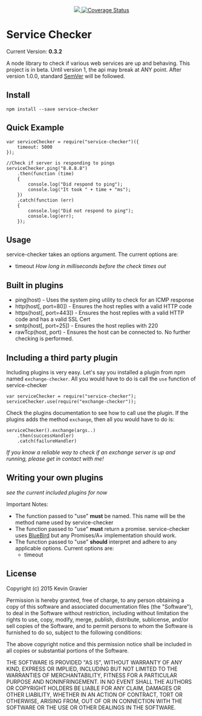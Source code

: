 <p align="center">
    <a href="https://travis-ci.org/mrkmg/service-checker" title="service-checker on Travis CI">
        <img src="https://travis-ci.org/mrkmg/service-checker.svg?branch=master" />
    </a>  
    <a href='https://coveralls.io/github/mrkmg/service-checker?branch=master'>
        <img src='https://coveralls.io/repos/mrkmg/service-checker/badge.svg?branch=master&service=github' alt='Coverage Status' />
    </a>
</p>

Service Checker 
===============

Current Version: **0.3.2**

A node library to check if various web services are up and behaving. This project is in beta. Until version 1, the api 
may break at ANY point. After version 1.0.0, standard [SemVer](http://semver.org/) will be followed.

Install
-------

    npm install --save service-checker

Quick Example
-------------

    var serviceChecker = require("service-checker")({
        timeout: 5000
    });
    
    //Check if server is responding to pings
    serviceChecker.ping("8.8.8.8")
        .then(function (time)
        {
            console.log("Did respond to ping");
            console.log("It took " + time + "ms");
        })
        .catch(function (err)
        {
            console.log("Did not respond to ping");
            console.log(err);
        });

Usage
-----

service-checker takes an options argument. The current options are:

- timeout *How long in milliseconds before the check times out*

Built in plugins
----------------

- ping(host) - Uses the system ping utility to check for an ICMP response
- http(host[, port=80]) - Ensures the host replies with a valid HTTP code
- https(host[, port=443]) - Ensures the host replies with a valid HTTP code and has a valid SSL Cert
- smtp(host[, port=25]) - Ensures the host replies with 220
- rawTcp(host, port) - Ensures the host can be connected to. No further checking is performed.

Including a third party plugin
------------------------------

Including plugins is very easy. Let's say you installed a plugin from npm named `exchange-checker`. All you
would have to do is call the `use` function of service-checker

    var serviceChecker = require("service-checker");
    serviceChecker.use(require("exchange-checker"));
    
Check the plugins documentation to see how to call use the plugin. If the plugins adds the method `exchange`, then
all you would have to do is:

    serviceChecker().exchange(args..)
        .then(successHandler)
        .catch(failureHandler)
        
        
*If you know a reliable way to check if an exchange server is up and running, please get in contact with me!*

Writing your own plugins
------------------------

*see the current included plugins for now*

Important Notes:

- The function passed to "use" **must** be named. This name will be the method name used by service-checker
- The function passed to "use" **must** return a promise. service-checker uses 
    [BlueBird](http://bluebirdjs.com/docs/getting-started.html) but any Promises/A+ implementation should work.
- The function passed to "use" **should** interpret and adhere to any applicable options. Current options are:
    - timeout

License
-------

Copyright (c) 2015 Kevin Gravier

Permission is hereby granted, free of charge, to any person obtaining a copy
of this software and associated documentation files (the "Software"), to deal
in the Software without restriction, including without limitation the rights
to use, copy, modify, merge, publish, distribute, sublicense, and/or sell
copies of the Software, and to permit persons to whom the Software is
furnished to do so, subject to the following conditions:

The above copyright notice and this permission notice shall be included in
all copies or substantial portions of the Software.

THE SOFTWARE IS PROVIDED "AS IS", WITHOUT WARRANTY OF ANY KIND, EXPRESS OR
IMPLIED, INCLUDING BUT NOT LIMITED TO THE WARRANTIES OF MERCHANTABILITY,
FITNESS FOR A PARTICULAR PURPOSE AND NONINFRINGEMENT.  IN NO EVENT SHALL THE
AUTHORS OR COPYRIGHT HOLDERS BE LIABLE FOR ANY CLAIM, DAMAGES OR OTHER
LIABILITY, WHETHER IN AN ACTION OF CONTRACT, TORT OR OTHERWISE, ARISING FROM,
OUT OF OR IN CONNECTION WITH THE SOFTWARE OR THE USE OR OTHER DEALINGS IN
THE SOFTWARE.
